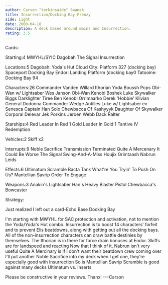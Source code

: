 ```yaml
---
author: Carson "tarkinsaide" Swanek
title: Insurrection/Docking Bay Frenzy
side: Light
date: 2000-04-18
description: A deck based around mains and Insurrection.
rating: 3.5
---
```

Cards: 

Starting:4
MWYHL/SYIC
Dagobah
The Signal
Insurrection

Locations:5
Dagobah: Yoda's Hut
Cloud City: Platform 327 (docking bay)
Spaceport Docking Bay
Endor: Landing Platform (docking bay0
Tatooine: Docking Bay 94

Characters:26
Commander Vanden Willard
Ithorian
Yoda
Boussh
Pops
Obi-Wan w/ Lightsaber
Wes Janson
Obi-Wan Kenobi
Boshek
Luke Skywalker
Biggs Darklighter
Tiree
Ben Kenobi
Orrimaarko
Derek 'Hobbie' Klivian
General Dodonna
Commander Wedge Antilles
Luke w/ Lightsaber
ev Senesca
Captain Han Solo
Chewbacca Of Kashyyyk
Daughter Of Skywalker
Corporal Delevar
Jek Porkins
Jeroen Webb
Dack Ralter

Starships:4
Red Leader In Red 1
Gold Leader In Gold 1
Tantive IV
Redemption

Vehicles:2
Skiff x2

Interrupts:9
Noble Sacrifice
Transmission Terminated
Quite A Mercenary
It Could Be Worse
The Signal
Swing-And-A-Miss
Houjix
Grimtaash
Nabrun Leids

Effects:6
Ultimatum
Scramble
Bacta Tank
What're You Tryin' To Push On Us?
Mantellian Savrip
Order To Engage

Weapons:3
Anakin's Lightsaber
Han's Heavy Blaster Pistol
Chewbacca's Bowcaster 

Strategy: 

Just realized I left out a card-Echo Base Docking Bay

I'm starting with MWYHL for SAC protection and activation, not to mention the Yoda/Yoda's Hut combo.
Insurrection is to boost 14 characters' forfeit and to prevent Elis beatdowns, along with getting out all the docking bays.
All of the non-insurrection characters can draw battle destinies by themselves.
The Ithorian is in there for force drain bonuses at Endor.
Skiffs are for landspeed and reacting
Now that I think of it, Nabrun isn't very useful
Quite A Mercinary is if I don't want their beatdown crew coming over
I'll put another Noble Sacrifice into my deck when I get one, they're especially good with Insurrection
So is Mantellian Savrip
Scramble is good against many decks
Ultimatum vs. Inserts

Please be constructive in your reviews.
Thanx!
---Carson  